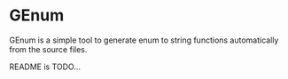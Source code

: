 
# GEnum

GEnum is a simple tool to generate enum to string functions automatically from the source files.

README is TODO...
